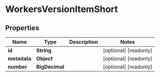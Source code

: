 

# WorkersVersionItemShort


## Properties

| Name | Type | Description | Notes |
|------------ | ------------- | ------------- | -------------|
|**id** | **String** |  |  [optional] [readonly] |
|**metadata** | **Object** |  |  [optional] [readonly] |
|**number** | **BigDecimal** |  |  [optional] [readonly] |



